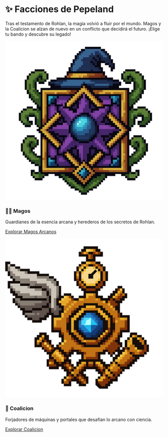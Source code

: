 <h1 class="intro">✨ Facciones de Pepeland</h1>

<p class="intro">
  Tras el testamento de Rohlan, la magia volvió a fluir por el mundo.  
  Magos y la Coalicion se alzan de nuevo en un conflicto que decidirá el futuro.  
  ¡Elige tu bando y descubre su legado!
</p>

<div class="facciones">
  <div class="bando magia">
    <div class="icono">
      <img src="../../other/images/magos.png" alt="🧙‍♂️ Magos">
    </div>
    <h3>🧙‍♂️ Magos</h3>
    <p>Guardianes de la esencia arcana y herederos de los secretos de Rohlan.</p>
    <a href="../Magia/Facciones_1" class="btn btn-magia"><p>Explorar Magos Arcanos</p></a>
  </div>
  <div class="bando tec">
    <div class="icono">
      <img src="../../other/images/coalicion.png" alt="⚙️ Tecnólogos">
    </div>
    <h3>🔧 Coalicion</h3>
    <p>Forjadores de máquinas y portales que desafían lo arcano con ciencia.</p>
    <a href="../Tecnologicas/Facciones_2" class="btn btn-tec"><p>Explorar Coalicion</p></a>
  </div>
</div>
